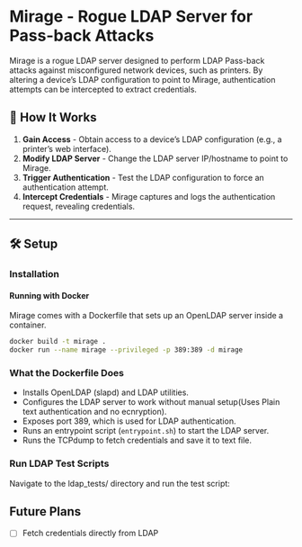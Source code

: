 # Mirage - Rogue LDAP Server for Pass-back Attacks
Mirage is a rogue LDAP server designed to perform LDAP Pass-back attacks against misconfigured network devices, such as printers. By altering a device’s LDAP configuration to point to Mirage, authentication attempts can be intercepted to extract credentials.  
## 📌 How It Works  
1. **Gain Access** - Obtain access to a device’s LDAP configuration (e.g., a printer’s web interface).  
2. **Modify LDAP Server** - Change the LDAP server IP/hostname to point to Mirage.  
3. **Trigger Authentication** - Test the LDAP configuration to force an authentication attempt.  
4. **Intercept Credentials** - Mirage captures and logs the authentication request, revealing credentials.  

---

## 🛠️ Setup  
### Installation  
#### Running with Docker
Mirage comes with a Dockerfile that sets up an OpenLDAP server inside a container.
```bash
docker build -t mirage .
docker run --name mirage --privileged -p 389:389 -d mirage
```

### What the Dockerfile Does
- Installs OpenLDAP (slapd) and LDAP utilities.
- Configures the LDAP server to work without manual setup(Uses Plain text authentication and no ecnryption).
- Exposes port 389, which is used for LDAP authentication.
- Runs an entrypoint script (`entrypoint.sh`) to start the LDAP server.
- Runs the TCPdump to fetch credentials and save it to text file.

### Run LDAP Test Scripts
Navigate to the ldap_tests/ directory and run the test script:
## Future Plans
- [ ] Fetch credentials directly from LDAP  
